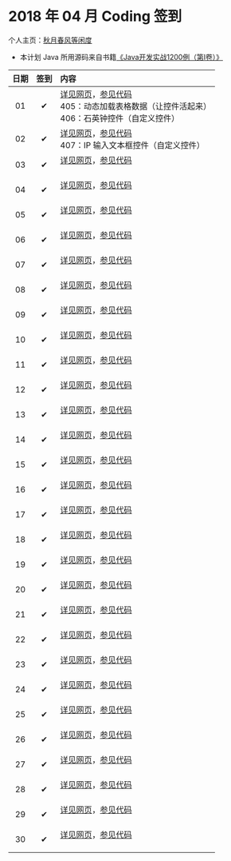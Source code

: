 # 2018 年 04 月 Coding 签到

个人主页：<a href="http://renkaigis.com/" target="_blank">秋月春风等闲度</a>

- 本计划 Java 所用源码来自书籍<a href="https://book.douban.com/subject/5417003/" target="_blank">《Java开发实战1200例（第Ⅰ卷）》</a>

| 日期 | 签到 | 内容 |
| :---: | :---: | :--- |
| 01 | ✔ | <a href="http://blog.renkaigis.com/KeepCoding/2018/04/01" target="_blank">详见网页</a>，<a href="https://github.com/renkaigis/KeepCoding/tree/master/2018/04/01" target="_blank">参见代码</a><br>405：动态加载表格数据（让控件活起来）<br>406：石英钟控件（自定义控件） |
| 02 | ✔ | <a href="http://blog.renkaigis.com/KeepCoding/2018/04/02" target="_blank">详见网页</a>，<a href="https://github.com/renkaigis/KeepCoding/tree/master/2018/04/02" target="_blank">参见代码</a><br>407：IP 输入文本框控件（自定义控件） |
| 03 | ✔ | <a href="http://blog.renkaigis.com/KeepCoding/2018/04/03" target="_blank">详见网页</a>，<a href="https://github.com/renkaigis/KeepCoding/tree/master/2018/04/03" target="_blank">参见代码</a><br><br> |
| 04 | ✔ | <a href="http://blog.renkaigis.com/KeepCoding/2018/04/04" target="_blank">详见网页</a>，<a href="https://github.com/renkaigis/KeepCoding/tree/master/2018/04/04" target="_blank">参见代码</a><br><br> |
| 05 | ✔ | <a href="http://blog.renkaigis.com/KeepCoding/2018/04/05" target="_blank">详见网页</a>，<a href="https://github.com/renkaigis/KeepCoding/tree/master/2018/04/05" target="_blank">参见代码</a><br><br> |
| 06 | ✔ | <a href="http://blog.renkaigis.com/KeepCoding/2018/04/06" target="_blank">详见网页</a>，<a href="https://github.com/renkaigis/KeepCoding/tree/master/2018/04/06" target="_blank">参见代码</a><br><br> |
| 07 | ✔ | <a href="http://blog.renkaigis.com/KeepCoding/2018/04/07" target="_blank">详见网页</a>，<a href="https://github.com/renkaigis/KeepCoding/tree/master/2018/04/07" target="_blank">参见代码</a><br><br> |
| 08 | ✔ | <a href="http://blog.renkaigis.com/KeepCoding/2018/04/08" target="_blank">详见网页</a>，<a href="https://github.com/renkaigis/KeepCoding/tree/master/2018/04/08" target="_blank">参见代码</a><br><br> |
| 09 | ✔ | <a href="http://blog.renkaigis.com/KeepCoding/2018/04/09" target="_blank">详见网页</a>，<a href="https://github.com/renkaigis/KeepCoding/tree/master/2018/04/09" target="_blank">参见代码</a><br><br> |
| 10 | ✔ | <a href="http://blog.renkaigis.com/KeepCoding/2018/04/10" target="_blank">详见网页</a>，<a href="https://github.com/renkaigis/KeepCoding/tree/master/2018/04/10" target="_blank">参见代码</a><br><br> |
| 11 | ✔ | <a href="http://blog.renkaigis.com/KeepCoding/2018/04/11" target="_blank">详见网页</a>，<a href="https://github.com/renkaigis/KeepCoding/tree/master/2018/04/11" target="_blank">参见代码</a><br><br> |
| 12 | ✔ | <a href="http://blog.renkaigis.com/KeepCoding/2018/04/12" target="_blank">详见网页</a>，<a href="https://github.com/renkaigis/KeepCoding/tree/master/2018/04/12" target="_blank">参见代码</a><br><br> |
| 13 | ✔ | <a href="http://blog.renkaigis.com/KeepCoding/2018/04/13" target="_blank">详见网页</a>，<a href="https://github.com/renkaigis/KeepCoding/tree/master/2018/04/13" target="_blank">参见代码</a><br><br> |
| 14 | ✔ | <a href="http://blog.renkaigis.com/KeepCoding/2018/04/14" target="_blank">详见网页</a>，<a href="https://github.com/renkaigis/KeepCoding/tree/master/2018/04/14" target="_blank">参见代码</a><br><br> |
| 15 | ✔ | <a href="http://blog.renkaigis.com/KeepCoding/2018/04/15" target="_blank">详见网页</a>，<a href="https://github.com/renkaigis/KeepCoding/tree/master/2018/04/15" target="_blank">参见代码</a><br><br> |
| 16 | ✔ | <a href="http://blog.renkaigis.com/KeepCoding/2018/04/16" target="_blank">详见网页</a>，<a href="https://github.com/renkaigis/KeepCoding/tree/master/2018/04/16" target="_blank">参见代码</a><br><br> |
| 17 | ✔ | <a href="http://blog.renkaigis.com/KeepCoding/2018/04/17" target="_blank">详见网页</a>，<a href="https://github.com/renkaigis/KeepCoding/tree/master/2018/04/17" target="_blank">参见代码</a><br><br> |
| 18 | ✔ | <a href="http://blog.renkaigis.com/KeepCoding/2018/04/18" target="_blank">详见网页</a>，<a href="https://github.com/renkaigis/KeepCoding/tree/master/2018/04/18" target="_blank">参见代码</a><br><br> |
| 19 | ✔ | <a href="http://blog.renkaigis.com/KeepCoding/2018/04/19" target="_blank">详见网页</a>，<a href="https://github.com/renkaigis/KeepCoding/tree/master/2018/04/19" target="_blank">参见代码</a><br><br> |
| 20 | ✔ | <a href="http://blog.renkaigis.com/KeepCoding/2018/04/20" target="_blank">详见网页</a>，<a href="https://github.com/renkaigis/KeepCoding/tree/master/2018/04/20" target="_blank">参见代码</a><br><br> |
| 21 | ✔ | <a href="http://blog.renkaigis.com/KeepCoding/2018/04/21" target="_blank">详见网页</a>，<a href="https://github.com/renkaigis/KeepCoding/tree/master/2018/04/21" target="_blank">参见代码</a><br><br> |
| 22 | ✔ | <a href="http://blog.renkaigis.com/KeepCoding/2018/04/22" target="_blank">详见网页</a>，<a href="https://github.com/renkaigis/KeepCoding/tree/master/2018/04/22" target="_blank">参见代码</a><br><br> |
| 23 | ✔ | <a href="http://blog.renkaigis.com/KeepCoding/2018/04/23" target="_blank">详见网页</a>，<a href="https://github.com/renkaigis/KeepCoding/tree/master/2018/04/23" target="_blank">参见代码</a><br><br> |
| 24 | ✔ | <a href="http://blog.renkaigis.com/KeepCoding/2018/04/24" target="_blank">详见网页</a>，<a href="https://github.com/renkaigis/KeepCoding/tree/master/2018/04/24" target="_blank">参见代码</a><br><br> |
| 25 | ✔ | <a href="http://blog.renkaigis.com/KeepCoding/2018/04/25" target="_blank">详见网页</a>，<a href="https://github.com/renkaigis/KeepCoding/tree/master/2018/04/25" target="_blank">参见代码</a><br><br> |
| 26 | ✔ | <a href="http://blog.renkaigis.com/KeepCoding/2018/04/26" target="_blank">详见网页</a>，<a href="https://github.com/renkaigis/KeepCoding/tree/master/2018/04/26" target="_blank">参见代码</a><br><br> |
| 27 | ✔ | <a href="http://blog.renkaigis.com/KeepCoding/2018/04/27" target="_blank">详见网页</a>，<a href="https://github.com/renkaigis/KeepCoding/tree/master/2018/04/27" target="_blank">参见代码</a><br><br> |
| 28 | ✔ | <a href="http://blog.renkaigis.com/KeepCoding/2018/04/28" target="_blank">详见网页</a>，<a href="https://github.com/renkaigis/KeepCoding/tree/master/2018/04/28" target="_blank">参见代码</a><br><br> |
| 29 | ✔ | <a href="http://blog.renkaigis.com/KeepCoding/2018/04/29" target="_blank">详见网页</a>，<a href="https://github.com/renkaigis/KeepCoding/tree/master/2018/04/29" target="_blank">参见代码</a><br><br> |
| 30 | ✔ | <a href="http://blog.renkaigis.com/KeepCoding/2018/04/30" target="_blank">详见网页</a>，<a href="https://github.com/renkaigis/KeepCoding/tree/master/2018/04/30" target="_blank">参见代码</a><br><br> |